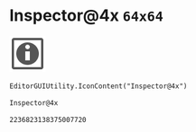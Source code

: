 # Inspector@4x `64x64`
<img src="/img/Inspector@4x.png" width=64 height=64>

``` CSharp
EditorGUIUtility.IconContent("Inspector@4x")
```
```
Inspector@4x
```
```
2236823138375007720
```
